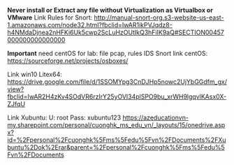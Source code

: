 **Never install or Extract any file without Virtualization as Virtualbox or VMware**
Link Rules for Snort:
http://manual-snort-org.s3-website-us-east-1.amazonaws.com/node32.html?fbclid=IwAR1ikPVJqdz8-h4NMdaDjnea2nHFKi6Uk5cwp2ScLuHzOUtIkQ3hFiIK9aQ#SECTION00457000000000000000

**Important** need centOS for lab: file pcap, rules IDS Snort
link centOS:
https://sourceforge.net/projects/osboxes/


Link win10 Litex64:
https://drive.google.com/file/d/1SSOMYpg3CnDJHp5nowc2UjYbGGdfm_gx/view?fbclid=IwAR2H4zKv4SOdVR6rzIrY25yOVI34plSPO9bu_xrWH9lgqvlKAsx0X-ZJfqU


Link Xubuntu: 
U: root
Pass: xubuntu123
https://azeducationvn-my.sharepoint.com/personal/cuonghk_ms_edu_vn/_layouts/15/onedrive.aspx?id=%2Fpersonal%2Fcuonghk%5Fms%5Fedu%5Fvn%2FDocuments%2FXubuntu%2Dok%2Erar&parent=%2Fpersonal%2Fcuonghk%5Fms%5Fedu%5Fvn%2FDocuments
